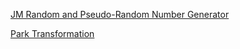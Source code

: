 [JM Random and Pseudo-Random Number Generator](../All/jm_prng)

[Park Transformation](../All/ParkTransformation)